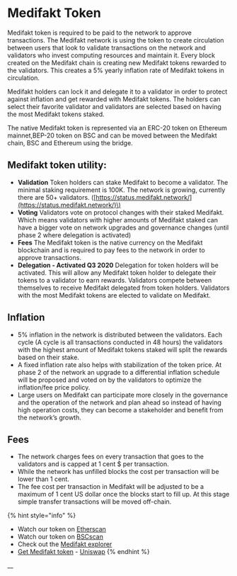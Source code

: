 # Medifakt Token

Medifakt token is required to be paid to the network to approve transactions. The Medifakt network is using the token to create circulation between users that look to validate transactions on the network and validators who invest computing resources and maintain it. Every block created on the Medifakt chain is creating new Medifakt tokens rewarded to the validators. This creates a 5% yearly inflation rate of Medifakt tokens in circulation.

Medifakt holders can lock it and delegate it to a validator in order to protect against inflation and get rewarded with Medifakt tokens. The holders can select their favorite validator and validators are selected based on having the most Medifakt tokens staked.

The native Medifakt token is represented via an ERC-20 token on Ethereum mainnet,BEP-20 token on BSC and can be moved between the Medifakt chain, BSC and Ethereum using the bridge.

## Medifakt token utility:

* **Validation** Token holders can stake Medifakt to become a validator. The minimal staking requirement is 100K. The network is growing, currently there are 50+ validators. \([https://status.medifakt.network/](https://status.medifakt.network/)\)
* **Voting** Validators vote on protocol changes with their staked Medifakt. Which means validators with higher amounts of Medifakt staked can have a bigger vote on network upgrades and governance changes \(until phase 2 where delegation is activated\)
* **Fees** The Medifakt token is the native currency on the Medifakt blockchain and is required to pay fees to the network in order to approve transactions.
* **Delegation - Activated Q3 2020** Delegation for token holders will be activated. This will allow any Medifakt token holder to delegate their tokens to a validator to earn rewards. Validators compete between themselves to receive Medifakt delegated from token holders. Validators with the most Medifakt tokens are elected to validate on Medifakt.

## **Inflation**

* 5% inflation in the network is distributed between the validators. Each cycle \(A cycle is all transactions conducted in 48 hours\) the validators with the highest amount of Medifakt tokens staked will split the rewards based on their stake.
* A fixed inflation rate also helps with stabilization of the token price. At phase 2 of the network an upgrade to a differential inflation schedule will be proposed and voted on by the validators to optimize the inflation/fee price policy. 
* Large users on Medifakt can participate more closely in the governance and the operation of the network and plan ahead so instead of having high operation costs, they can become a stakeholder and benefit from the network’s growth. 

## **Fees**

* The network charges fees on every transaction that goes to the validators and is capped at 1 cent $ per transaction.
* While the network has unfilled blocks the cost per transaction will be lower than 1 cent. 
* The fee cost per transaction in Medifakt will be adjusted to be a maximum of 1 cent US dollar once the blocks start to fill up. At this stage simple transfer transactions will be moved off-chain.

{% hint style="info" %}
* Watch our token on [Etherscan](https://etherscan.io/token/0x970b9bb2c0444f5e81e9d0efb84c8ccdcdcaf84d)
* Watch our token on [BSCscan](https://bscscan.com/token/0x5857c96dae9cf8511b08cb07f85753c472d36ea3)
* Check out the [Medifakt explorer](https://explorer.medifakt.network/)
* [Get Medifakt token](https://uniswap.exchange/swap/0x970B9bB2C0444F5E81e9d0eFb84C8ccdcdcAf84d) - [Uniswap](https://uniswap.exchange/swap?outputCurrency=0x970B9bB2C0444F5E81e9d0eFb84C8ccdcdcAf84d)
{% endhint %}

\_\_

